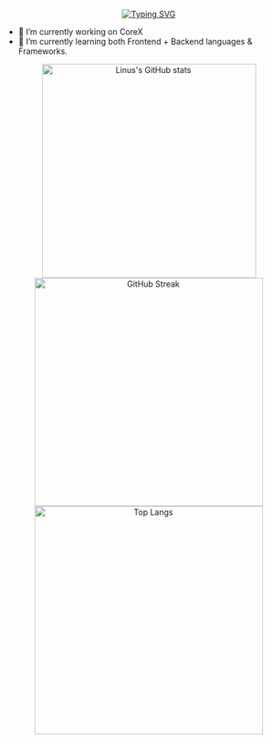 <p align="center">
  <a href="https://git.io/typing-svg">
    <img src="https://readme-typing-svg.demolab.com?font=Fira+Code&weight=900&size=22&duration=3500&color=8C79F7&width=435&lines=Hi%2C+I'm+Linus%2C+an+apprentice;+as+a+Software+Developer;at+Helvetia+Insurances" alt="Typing SVG"/>
  </a>
</p>


<!--**Linussl/Linussl** is a ✨ _special_ ✨ repository because its `README.md` (this file) appears on your GitHub profile. -->

<!--Here are some ideas to get you started:-->

- 🔭 I’m currently working on CoreX
- 🌱 I’m currently learning both Frontend + Backend languages & Frameworks.
  
<p align="center">
  <img src="https://github-readme-stats.vercel.app/api?username=Linussl&show_icons=true&theme=tokyonight" alt="Linus's GitHub stats" width="375"/>
   <img src="https://streak-stats.demolab.com?user=Linussl&theme=tokyonight&border_radius=5&exclude_days=Sun%2CMon" alt="GitHub Streak" width="400"/>
  <img src="https://github-readme-stats.vercel.app/api/top-langs/?username=Linussl&layout=donut&theme=tokyonight" alt="Top Langs" width="400"/> <!-- Smaller width -->
</p>


